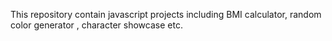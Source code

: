 This repository contain javascript projects including BMI calculator, random color generator , character showcase etc.
